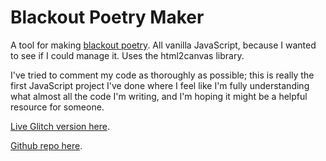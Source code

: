 Blackout Poetry Maker
=================

A tool for making [blackout poetry](https://www.scholastic.com/teachers/blog-posts/john-depasquale/blackout-poetry/). All vanilla JavaScript, because I wanted to see if I could manage it. Uses the html2canvas library.  

I've tried to comment my code as thoroughly as possible; this is really the first JavaScript project I've done where I feel like I'm fully understanding what almost all the code I'm writing, and I'm hoping it might be a helpful resource for someone. 

[Live Glitch version here](https://blackoutpoetry.glitch.me).

[Github repo here](https://github.com/emmawinston/blackoutpoetry).